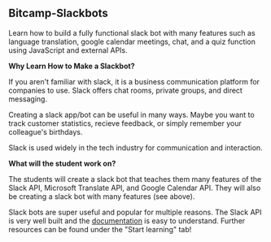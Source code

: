 ## **Bitcamp-Slackbots**

Learn how to build a fully functional slack bot with many features such as language translation, google calendar meetings, chat, and a quiz function using JavaScript and external APIs.

**Why Learn How to Make a Slackbot?**

If you aren't familiar with slack, it is a business communication platform for companies to use. Slack offers chat rooms, private groups, and direct messaging.

Creating a slack app/bot can be useful in many ways. Maybe you want to track customer statistics, recieve feedback, or simply remember your colleague's birthdays.

Slack is used widely in the tech industry for communication and interaction.

**What will the student work on?**

The students will create a slack bot that teaches them many features of the Slack API, Microsoft Translate API, and Google Calendar API. They will also be creating a slack bot with many features (see above).

Slack bots are super useful and popular for multiple reasons. The Slack API is very well built and the [documentation](https://api.slack.com/) is easy to understand. Further resources can be found under the "Start learning" tab!
